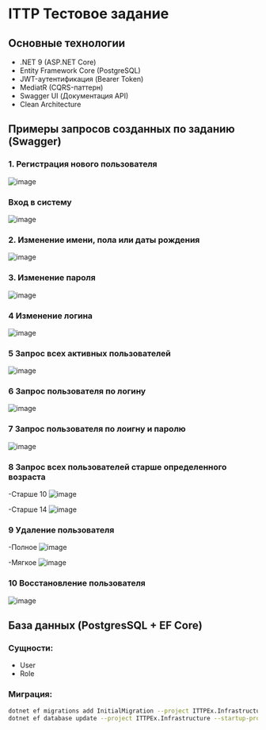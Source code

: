 # ITTP Тестовое задание

## Основные технологии

- .NET 9 (ASP.NET Core)
- Entity Framework Core (PostgreSQL)
- JWT-аутентификация (Bearer Token)
- MediatR (CQRS-паттерн)
- Swagger UI (Документация API)
- Clean Architecture

## Примеры запросов созданных по заданию (Swagger)

### 1. Регистрация нового пользователя

![image](screens/register.png)

### Вход в систему

![image](screens/login.png)

### 2. Изменение имени, пола или даты рождения

![image](screens/change-profile.png)

### 3. Изменение пароля

![image](screens/change-password.png)

### 4 Изменение логина

![image](screens/change-login.png)

### 5 Запрос всех активных пользователей

![image](screens/get-active-users.png)

### 6 Запрос пользователя по логину

![image](screens/get-user-by-login.png)

### 7 Запрос пользователя по лоигну и паролю

![image](screens/get-profile.png)

### 8 Запрос всех пользователей старше определенного возраста

-Старше 10
![image](screens/get-older-10.png)

-Старше 14
![image](screens/get-older-14.png)

### 9 Удаление пользователя

-Полное
![image](screens/full-delete.png)

-Мягкое
![image](screens/deactivate.png)

### 10 Восстановление пользователя

![image](screens/activate.png)

## База данных (PostgresSQL + EF Core)

### Сущности:

  - User
  - Role

### Миграция: 

```bash
dotnet ef migrations add InitialMigration --project ITTPEx.Infrastructure --startup-project ITTPEx.API
dotnet ef database update --project ITTPEx.Infrastructure --startup-project ITTPEx.API
```

